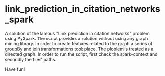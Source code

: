 # link_prediction_in_citation_networks_spark
A solution of the famous "Link prediction in citation networks" problem using PySpark. 
The script provides a solution without using any graph mining library.
In order to create features related to the graph a series of groupBy and join transformations took place. 
The ploblem is treated as a directed graph.
In order to run the script, first check the spark-context and secondly the files' paths.

Have fun!
